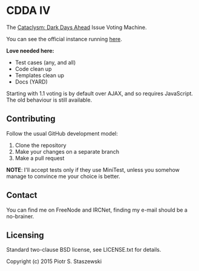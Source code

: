 # CDDA IV

The [Cataclysm: Dark Days Ahead](http://en.cataclysmdda.com/) Issue Voting Machine.

You can see the official instance running [here](http://iv.cataclysmdda.com:8111/all).

**Love needed here:**

- Test cases (any, and all)
- Code clean up
- Templates clean up
- Docs (YARD)

Starting with 1.1 voting is by default over AJAX, and so requires JavaScript. The old behaviour is still available.

## Contributing

Follow the usual GitHub development model:

1. Clone the repository
2. Make your changes on a separate branch
3. Make a pull request

**NOTE**: I'll accept tests only if they use MiniTest, unless you somehow manage to convince me your choice is better.

## Contact

You can find me on FreeNode and IRCNet, finding my e-mail should be a no-brainer.

## Licensing

Standard two-clause BSD license, see LICENSE.txt for details.

Copyright (c) 2015 Piotr S. Staszewski
